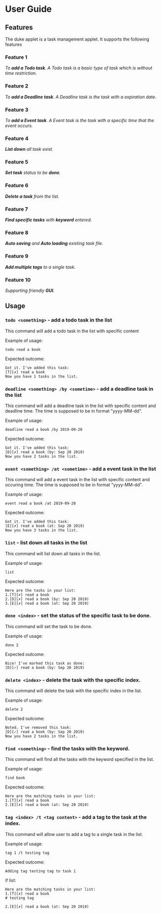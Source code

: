 # User Guide

## Features 

The duke applet is a task management applet. It supports the following features

### Feature 1 
_To **add a Todo task**. A Todo task is a basic type of task which is without time restriction._ 

### Feature 2 
_To **add a Deadline task**. A Deadline task is the task with a expiration date._

### Feature 3 
_To **add a Event task**. A Event task is the task with a specific time that the event occurs._

### Feature 4 
_**List down** all task exist._

### Feature 5 
_**Set task** status to be **done**._

### Feature 6 
_**Delete a task** from the list._

### Feature 7 
_**Find specific tasks** with **keyword** entered._

### Feature 8 
_**Auto saving** and **Auto loading** existing task file._

### Feature 9 
_**Add multiple tags** to a single task._

### Feature 10 
_Supporting friendly **GUI**._


## Usage

### `todo <something>` - add a todo task in the list

This command will add a todo task in the list with specific content

Example of usage: 
```
todo read a book
```

Expected outcome:
```
Got it. I've added this task:
[T][✗] read a book
Now you have 1 tasks in the list.
```

### `deadline <something> /by <sometime>` - add a deadline task in the list

This command will add a deadline task in the list with specific content and deadline time. The time is supposed to be in format "yyyy-MM-dd".

Example of usage: 
```
deadline read a book /by 2019-09-20
```

Expected outcome:
```
Got it. I've added this task:
[D][✗] read a book (by: Sep 20 2019)
Now you have 2 tasks in the list.
```

### `event <something> /at <sometime>` - add a event task in the list

This command will add a event task in the list with specific content and occuring time. The time is supposed to be in format "yyyy-MM-dd".

Example of usage: 
```
event read a book /at 2019-09-20
```

Expected outcome:
```
Got it. I've added this task:
[E][✗] read a book (at: Sep 20 2019)
Now you have 3 tasks in the list.
```



### `list` - list down all tasks in the list

This command will list down all tasks in the list.

Example of usage: 
```
list
```

Expected outcome:
```
Here are the tasks in your list:
1.[T][✗] read a book
2.[D][✗] read a book (by: Sep 20 2019)
3.[E][✗] read a book (at: Sep 20 2019)
```



### `done <index>` - set the status of the specific task to be done. 

This command will set the task to be done.

Example of usage: 
```
done 2
```

Expected outcome:
```
Nice! I've marked this task as done: 
[D][✓] read a book (by: Sep 20 2019)
```


### `delete <index>` - delete the task with the specific index. 

This command will delete the task with the specific index in the list.

Example of usage: 
```
delete 2
```

Expected outcome:
```
Noted. I've removed this task: 
[D][✓] read a book (by: Sep 20 2019)
Now you have 2 tasks in the list.
```


### `find <something>` - find the tasks with the keyword. 

This command will find all the tasks with the keyword specified in the list.

Example of usage: 
```
find book
```

Expected outcome:
```
Here are the matching tasks in your list:
1.[T][✗] read a book
2.[E][✗] read a book (at: Sep 20 2019)
```


### `tag <index> /t <tag content>` - add a tag to the task at the index. 

This command will allow user to add a tag to a single task in the list.

Example of usage: 
```
tag 1 /t testing tag
```

Expected outcome:
```
Adding tag testing tag to task 1
```
if list:
```
Here are the matching tasks in your list:
1.[T][✗] read a book
# testing tag

2.[E][✗] read a book (at: Sep 20 2019)
```


